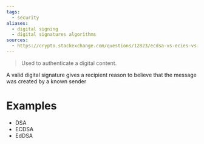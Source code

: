 ```yaml
---
tags:
  - security
aliases:
  - digital signing
  - digital signatures algorithms
sources:
  - https://crypto.stackexchange.com/questions/12823/ecdsa-vs-ecies-vs-ecdh
---
```

> Used to authenticate a digital content.

A valid digital signature gives a recipient reason to believe that the message was created by a known sender
# Examples
- DSA
- ECDSA
- EdDSA
